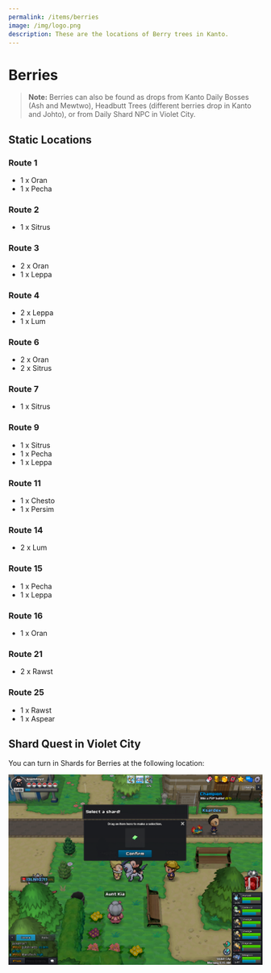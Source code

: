```yaml
---
permalink: /items/berries
image: /img/logo.png
description: These are the locations of Berry trees in Kanto.
---
```


# Berries

> __Note:__ Berries can also be found as drops from Kanto Daily Bosses (Ash and Mewtwo), Headbutt
> Trees (different berries drop in Kanto and Johto), or from Daily Shard NPC in
> Violet City.

## Static Locations

### Route 1

* 1 x Oran
* 1 x Pecha

### Route 2

* 1 x Sitrus

### Route 3

* 2 x Oran
* 1 x Leppa

### Route 4

* 2 x Leppa
* 1 x Lum

### Route 6

* 2 x Oran
* 2 x Sitrus

### Route 7

* 1 x Sitrus

### Route 9

* 1 x Sitrus
* 1 x Pecha
* 1 x Leppa

### Route 11

* 1 x Chesto
* 1 x Persim

### Route 14

* 2 x Lum

### Route 15

* 1 x Pecha
* 1 x Leppa

### Route 16

* 1 x Oran

### Route 21

* 2 x Rawst

### Route 25

* 1 x Rawst
* 1 x Aspear

## Shard Quest in Violet City

You can turn in Shards for Berries at the following location:

![berries shard](/img/maps/berries-shard.png)
